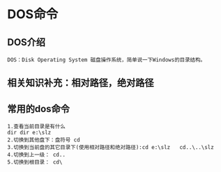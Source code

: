 # DOS命令
## DOS介绍
	DOS：Disk Operating System 磁盘操作系统，简单说一下Windows的目录结构。
## 相关知识补充：相对路径，绝对路径

## 常用的dos命令
	1.查看当前目录是有什么
	dir dir e:\slz
	2.切换到其他盘下：盘符号 cd
	3.切换到当前盘的其它目录下(使用相对路径和绝对路径):cd e:\slz   cd..\..\slz
	4.切换到上一级： cd..
	5.切换到根目录： cd\
	